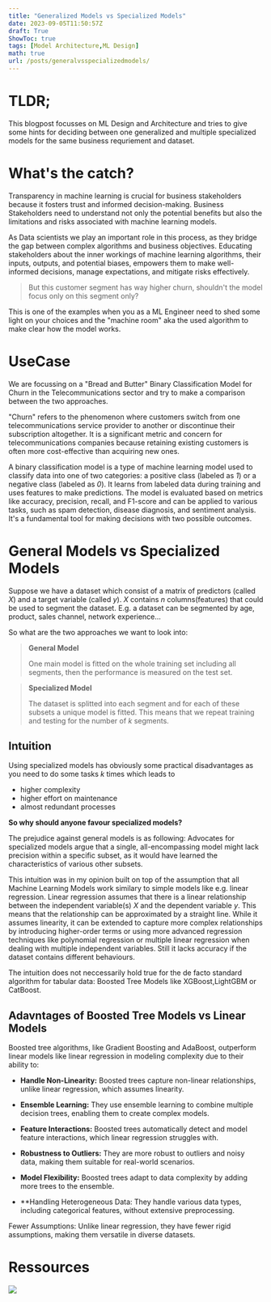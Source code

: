 ```yaml
---
title: "Generalized Models vs Specialized Models"
date: 2023-09-05T11:50:57Z
draft: True
ShowToc: true
tags: [Model Architecture,ML Design]
math: true
url: /posts/generalvsspecializedmodels/
---
```


# TLDR;

This blogpost focusses on ML Design and Architecture and tries to give some hints for deciding between one generalized and multiple specialized models for the same business requriement and dataset.

# What's the catch?

Transparency in machine learning is crucial for business stakeholders because it fosters trust and informed decision-making. Business Stakeholders need to understand not only the potential benefits but also the limitations and risks associated with machine learning models.

As Data scientists we play an important role in this process, as they bridge the gap between complex algorithms and business objectives. Educating stakeholders about the inner workings of machine learning algorithms, their inputs, outputs, and potential biases, empowers them to make well-informed decisions, manage expectations, and mitigate risks effectively.

> But this customer segment has way higher churn, shouldn't the model focus only on this segment only?

This is one of the examples when you as a ML Engineer need to shed some light on your choices and the "machine room" aka the used algorithm to make clear how the model works.

# UseCase

We are focussing on a "Bread and Butter" Binary Classification Model for Churn in the Telecommunications sector and try to make a comparison between the two approaches.

"Churn" refers to the phenomenon where customers switch from one telecommunications service provider to another or discontinue their subscription altogether. It is a significant metric and concern for telecommunications companies because retaining existing customers is often more cost-effective than acquiring new ones.

A binary classification model is a type of machine learning model used to classify data into one of two categories: a positive class (labeled as *1*) or a negative class (labeled as *0*). It learns from labeled data during training and uses features to make predictions. The model is evaluated based on metrics like accuracy, precision, recall, and F1-score and can be applied to various tasks, such as spam detection, disease diagnosis, and sentiment analysis. It's a fundamental tool for making decisions with two possible outcomes.

# General Models vs Specialized Models

Suppose we have a dataset which consist of a matrix of predictors (called *X*) and a target variable (called *y*). *X* contains *n* columns(features) that could be used to segment the dataset. E.g. a dataset can be segmented by age, product, sales channel, network experience...

So what are the two approaches we want to look into:

> **General Model**
>
> One main model is fitted on the whole training set including all segments, then the performance is measured on the test set.

> **Specialized Model**
>
> The dataset is splitted into each segment and for each of these subsets a unique model is fitted. This means that we repeat training and testing for the number of *k* segments.

## Intuition

Using specialized models has obviously some practical disadvantages as you need to do some tasks *k* times which leads to
- higher complexity
- higher effort on maintenance
- almost redundant processes

**So why should anyone favour specialized models?**

The prejudice against general models is as following: Advocates for specialized models argue that a single, all-encompassing model might lack precision within a specific subset, as it would have learned the characteristics of various other subsets. 

This intuition was in my opinion built on top of the assumption that all Machine Learning Models work similary to simple models like e.g. linear regression.
Linear regression assumes that there is a linear relationship between the independent variable(s) *X* and the dependent variable *y*. This means that the relationship can be approximated by a straight line. While it assumes linearity, it can be extended to capture more complex relationships by introducing higher-order terms or using more advanced regression techniques like polynomial regression or multiple linear regression when dealing with multiple independent variables.
Still it lacks accuracy if the dataset contains different behaviours.

The intuition does not neccessarily hold true for the de facto standard algorithm for tabular data: Boosted Tree Models like XGBoost,LightGBM or CatBoost.

## Adavntages of Boosted Tree Models vs Linear Models

Boosted tree algorithms, like Gradient Boosting and AdaBoost, outperform linear models like linear regression in modeling complexity due to their ability to:

- **Handle Non-Linearity:** Boosted trees capture non-linear relationships, unlike linear regression, which assumes linearity.

- **Ensemble Learning:** They use ensemble learning to combine multiple decision trees, enabling them to create complex models.

- **Feature Interactions:** Boosted trees automatically detect and model feature interactions, which linear regression struggles with.

- **Robustness to Outliers:** They are more robust to outliers and noisy data, making them suitable for real-world scenarios.

- **Model Flexibility:** Boosted trees adapt to data complexity by adding more trees to the ensemble.

- **Handling Heterogeneous Data: They handle various data types, including categorical features, without extensive preprocessing.

Fewer Assumptions: Unlike linear regression, they have fewer rigid assumptions, making them versatile in diverse datasets.

# Ressources

![](https://towardsdatascience.com/what-is-better-one-general-model-or-many-specialized-models-9500d9f8751d)



